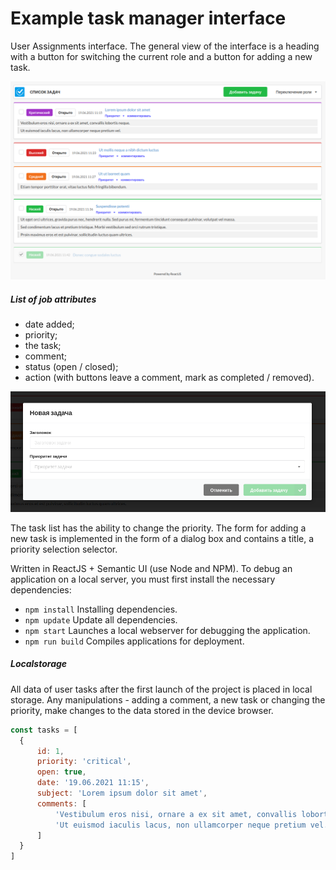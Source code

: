 Example task manager interface 
===============

User Assignments interface. The general view of the interface is a heading with a button for switching the current role and a button for adding a new task. 

![General view of the interface](./documentation/ui-screen-1.png)

##### List of job attributes 
- date added;
- priority;
- the task;
- comment;
- status (open / closed);
- action (with buttons leave a comment, mark as completed / removed). 

![Add task dialog box](./documentation/ui-screen-2.png)

The task list has the ability to change the priority. The form for adding a new task is implemented in the form of a dialog box and contains a title, a priority selection selector. 

Written in ReactJS + Semantic UI (use Node and NPM). To debug an application on a local server, you must first install the necessary dependencies:
  * `npm install` Installing dependencies.
  * `npm update` Update all dependencies.
  * `npm start` Launches a local webserver for debugging the application.
  * `npm run build` Compiles applications for deployment.
  
  ##### Localstorage 
  All data of user tasks after the first launch of the project is placed in local storage. Any manipulations - adding a comment, a new task or changing the priority, make changes to the data stored in the device browser. 
  
  
  ```javascript
const tasks = [
    {
        id: 1,
        priority: 'critical',
        open: true,
        date: '19.06.2021 11:15',
        subject: 'Lorem ipsum dolor sit amet',
        comments: [
            'Vestibulum eros nisi, ornare a ex sit amet, convallis lobortis neque.',
            'Ut euismod iaculis lacus, non ullamcorper neque pretium vel.'
        ]
    }
]
  ```
